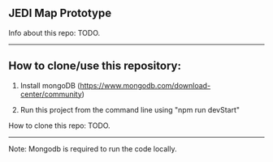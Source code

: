 ## JEDI Map Prototype

Info about this repo: TODO.


---

## How to clone/use this repository:


1) Install mongoDB (https://www.mongodb.com/download-center/community)

2) Run this project from the command line using "npm run devStart"

How to clone this repo: TODO.

---
Note:  Mongodb is required to run the code locally.

